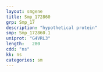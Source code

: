 ```yaml
---
layout: smgene
title: Smp_172860
grp: Smp_17
description: "hypothetical protein"
smp: Smp_172860.1
uniprot: "G4VRL3"
length:   280
cdd: "ns"
kk: ns
categories: sm
---
```

